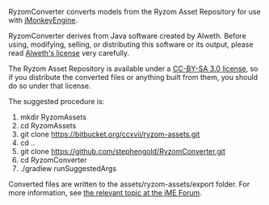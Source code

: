 RyzomConverter converts models from the Ryzom Asset Repository
for use with [jMonkeyEngine](http://jmonkeyengine.org).

RyzomConverter derives from Java software created by Alweth.
Before using, modifying, selling, or distributing
this software or its output, please read
[Alweth's license](https://github.com/stephengold/RyzomConverter/blob/master/LICENSE)
very carefully.

The Ryzom Asset Repository is available under a
[CC-BY-SA 3.0 license](https://creativecommons.org/licenses/by-sa/3.0/),
so if you distribute the converted files or anything built from them,
you should do so under that license.

The suggested procedure is:

  1. mkdir RyzomAssets
  2. cd RyzomAssets
  3. git clone https://bitbucket.org/ccxvii/ryzom-assets.git
  4. cd ..
  5. git clone https://github.com/stephengold/RyzomConverter.git
  6. cd RyzomConverter
  7. ./gradlew runSuggestedArgs

Converted files are written to the assets/ryzom-assets/export folder.
For more information, see
[the relevant topic at the jME Forum](https://hub.jmonkeyengine.org/t/convert-all-ryzom-character-models-and-animations-to-j3o-format/37859).

